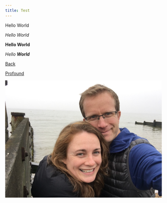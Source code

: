```yaml
---
title: Test
---
```


Hello World

*Hello World*

**Hello World**

_Hello **World**_

[Back](https://trisshearing.github.io/index)

[Profound](https://trisshearing.github.io/text.txt)

![Tris and Bex](https://github.com/trisshearing/trisshearing.github.io/blob/master/IMG_7176.JPG)
